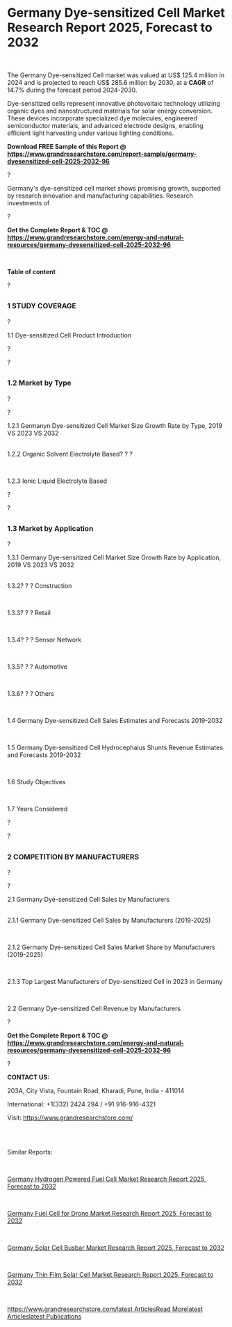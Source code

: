 <h1>Germany Dye-sensitized Cell Market Research Report 2025, Forecast to 2032</h1><br/><p>The Germany Dye-sensitized Cell market was valued at US$ 125.4 million in 2024 and is projected to reach US$ 285.6 million by 2030, at a <strong>CAGR</strong> of 14.7% during the forecast period 2024-2030.</p>
 
 
 
 <p>Dye-sensitized cells represent innovative photovoltaic technology utilizing organic dyes and nanostructured materials for solar energy conversion. These devices incorporate specialized dye molecules, engineered semiconductor materials, and advanced electrode designs, enabling efficient light harvesting under various lighting conditions.</p>
 
 
 
 <div><b>Download FREE Sample of this Report @ <a href="https://www.grandresearchstore.com/report-sample/germany-dyesensitized-cell-2025-2032-96">https://www.grandresearchstore.com/report-sample/germany-dyesensitized-cell-2025-2032-96</a></b></div>
 
 
 
 <p>? </p>
 
 
 
 <p>Germany&#39;s dye-sensitized cell market shows promising growth, supported by research innovation and manufacturing capabilities. Research investments of</p>
 
 
 
 <p>? </p>
 
 
 
 <div><b>Get the Complete Report & TOC @ <a href="https://www.grandresearchstore.com/energy-and-natural-resources/germany-dyesensitized-cell-2025-2032-96">https://www.grandresearchstore.com/energy-and-natural-resources/germany-dyesensitized-cell-2025-2032-96</a></b></div>
 
 
 
 <p><br />
 
 <b>Table of content</b></p>
 
 
 
 <p>? </p>
 
 
 
 <h2><span style="font-size:16px"><strong>1 STUDY COVERAGE</strong></span></h2>
 
 
 
 <p>? </p>
 
 
 
 <p>1.1 Dye-sensitized Cell Product Introduction</p>
 
 
 
 <p>? </p>
 
 
 
 <p>? </p>
 
 
 
 <h2><span style="font-size:16px"><strong>1.2 Market by Type</strong></span></h2>
 
 
 
 <p>? </p>
 
 
 
 <p>? </p>
 
 
 
 <p>1.2.1 Germanyn Dye-sensitized Cell Market Size Growth Rate by Type, 2019 VS 2023 VS 2032<br />
 
 <br />
 
 1.2.2 Organic Solvent Electrolyte Based? ? ? <br />
 
 <br />
 
 1.2.3 Ionic Liquid Electrolyte Based<br />
 
 ? </p>
 
 
 
 <p>? </p>
 
 
 
 <h2><span style="font-size:16px"><strong>1.3 Market by Application</strong></span></h2>
 
 
 
 <p>? </p>
 
 
 
 <p>1.3.1 Germany Dye-sensitized Cell Market Size Growth Rate by Application, 2019 VS 2023 VS 2032<br />
 
 <br />
 
 1.3.2? ? ? Construction<br />
 
 <br />
 
 1.3.3? ? ? Retail<br />
 
 <br />
 
 1.3.4? ? ? Sensor Network<br />
 
 <br />
 
 1.3.5? ? ? Automotive<br />
 
 <br />
 
 1.3.6? ? ? Others<br />
 
 <br />
 
 1.4 Germany Dye-sensitized Cell Sales Estimates and Forecasts 2019-2032<br />
 
 <br />
 
 1.5 Germany Dye-sensitized Cell Hydrocephalus Shunts Revenue Estimates and Forecasts 2019-2032<br />
 
 <br />
 
 1.6 Study Objectives<br />
 
 <br />
 
 1.7 Years Considered</p>
 
 
 
 <p>? </p>
 
 
 
 <p>? </p>
 
 
 
 <h2><span style="font-size:16px"><strong>2 COMPETITION BY MANUFACTURERS</strong></span></h2>
 
 
 
 <p>? </p>
 
 
 
 <p>? </p>
 
 
 
 <p>2.1 Germany Dye-sensitized Cell Sales by Manufacturers<br />
 
 <br />
 
 2.1.1 Germany Dye-sensitized Cell Sales by Manufacturers (2019-2025)<br />
 
 <br />
 
 2.1.2 Germany Dye-sensitized Cell Sales Market Share by Manufacturers (2019-2025)<br />
 
 <br />
 
 2.1.3 Top Largest Manufacturers of Dye-sensitized Cell in 2023 in Germany<br />
 
 <br />
 
 2.2 Germany Dye-sensitized Cell Revenue by Manufacturers</p>
 
 
 
 <p>? </p>
 
 
 
 <div><b>Get the Complete Report & TOC @ <a href="https://www.grandresearchstore.com/energy-and-natural-resources/germany-dyesensitized-cell-2025-2032-96">https://www.grandresearchstore.com/energy-and-natural-resources/germany-dyesensitized-cell-2025-2032-96</a></b></div>
 
 
 
 <p>? </p>
 
 
 
 <p><b>CONTACT US:</b><br />
 
 203A, City Vista, Fountain Road, Kharadi, Pune, India - 411014<br />
 
 International: +1(332) 2424 294 / +91 916-916-4321<br />
 
 Visit: <a href="https://www.grandresearchstore.com/">https://www.grandresearchstore.com/</a><br />
 
 <br />
 
 <br />
 
 Similar Reports:<br />
 
 <br />
 
 <a href="https://www.grandresearchstore.com/energy-and-natural-resources/germany-hydrogen-powered-fuel-cell-2025-2032-833">Germany Hydrogen Powered Fuel Cell Market Research Report 2025, Forecast to 2032</a><br />
 
 <br />
 
 <a href="https://www.grandresearchstore.com/energy-and-natural-resources/germany-fuel-cell-for-drone-2025-2032-211">Germany Fuel Cell for Drone Market Research Report 2025, Forecast to 2032</a><br />
 
 <br />
 
 <a href="https://www.grandresearchstore.com/energy-and-natural-resources/germany-solar-cell-busbar-2025-2032-710">Germany Solar Cell Busbar Market Research Report 2025, Forecast to 2032</a><br />
 
 <br />
 
 <a href="https://www.grandresearchstore.com/energy-and-natural-resources/germany-thin-film-solar-cell-2025-2032-842">Germany Thin Film Solar Cell Market Research Report 2025, Forecast to 2032</a><br />
 
 <br />
 
 <a href="https://gyeongbokgung.com">https://www.grandresearchstore.com/</a><a href="https://hallyeomaritime.com">latest Articles</a><a href="https://jingwansa.com">Read More</a><a href="https://nguoiviet.jp/">latest Articles</a><a href="https://www.intelmarketresearch.com/">latest Publications</a></p>